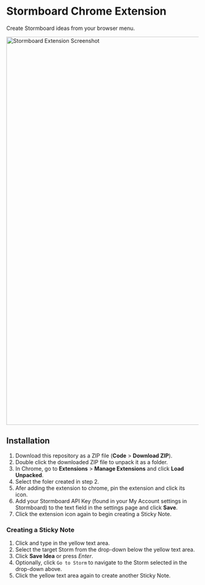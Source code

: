 # Stormboard Chrome Extension

Create Stormboard ideas from your browser menu.

<img width="1017" alt="Stormboard Extension Screenshot" src="https://user-images.githubusercontent.com/2923839/205201479-958de239-ebf8-4bde-a975-08d414801219.png">

## Installation

1. Download this repository as a ZIP file (**Code** > **Download ZIP**).
2. Double click the downloaded ZIP file to unpack it as a folder.
3. In Chrome, go to **Extensions** > **Manage Extensions** and click **Load Unpacked**.
4. Select the foler created in step 2.
5. Afer adding the extension to chrome, pin the extension and click its icon.
6. Add your Stormboard API Key (found in your My Account settings in Stormboard) to the text field in the settings page and click **Save**.
7. Click the extension icon again to begin creating a Sticky Note.

### Creating a Sticky Note

1. Click and type in the yellow text area.
2. Select the target Storm from the drop-down below the yellow text area.
3. Click **Save Idea** or press _Enter_.
4. Optionally, click `Go to Storm` to navigate to the Storm selected in the drop-down above.
5. Click the yellow text area again to create another Sticky Note.
